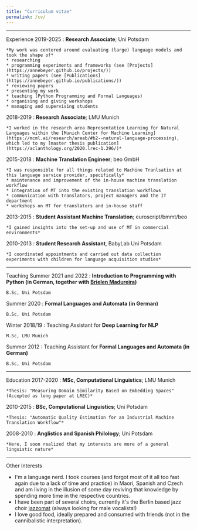 ```yaml
---
title: "Curriculum vitae"
permalink: /cv/
---
```

----------
Experience
2019-2025
:   **Research Associate**; Uni Potsdam

    *My work was centered around evaluating (large) language models and took the shape of* 
    * researching 
    * programming experiments and frameworks (see [Projects](https://annebeyer.github.io/projects/))
    * writing papers (see [Publications](https://annebeyer.github.io/publications/))
    * reviewing papers
    * presenting my work
    * teaching (Python Programming and Formal Languages)
    * organising and giving workshops
    * managing and supervising students

2018-2019
:   **Research Associate**; LMU Munich

    *I worked in the research area Representation Learning for Natural Languages within the [Munich Center for Machine Learning](https://mcml.ai/research/areab/#b2--natural-language-processing), which led to my [master thesis publication](https://aclanthology.org/2020.lrec-1.296/)*

2015-2018
:   **Machine Translation Engineer**; beo GmbH

    *I was responsible for all things related to Machine Tranlsation at this language service provider, specifically* 
    * maintenance and improvement of the in-house machine translation workflow
    * integration of MT into the existing translation workflows
    * communication with translators, project managers and the IT department
    * workshops on MT for translators and in-house staff
 
2013-2015 
:   **Student Assistant Machine Translation**; euroscript/bmmt/beo

    *I gained insights into the set-up and use of MT in commercial environments*

2010-2013
:   **Student Research Assistant**, BabyLab Uni Potsdam

    *I coordinated appointments and carried out data collection experiments with children for language acquisition studies*

----------
Teaching
Summer 2021 and 2022
:   **Introduction to Programming with Python (in German, together with [Brielen Madureira](https://www.ling.uni-potsdam.de/~madureiralasota/))**

    B.Sc, Uni Potsdam
    
Summer 2020
:   **Formal Languages and Automata (in German)**

    B.Sc, Uni Potsdam

Winter 2018/19
:   Teaching Assistant for **Deep Learning for NLP**

    M.Sc, LMU Munich

Summer 2012
:   Teaching Assistant for **Formal Languages and Automata (in German)** 

    B.Sc, Uni Potsdam


----------
Education
2017-2020
:   **MSc, Computational Linguistics**; LMU Munich

    *Thesis: "Measuring Domain Similarity Based on Embedding Spaces" (Accepted as long paper at LREC)*

2010-2015
:   **BSc, Computational Linguistics**; Uni Potsdam

    *Thesis: "Automatic Quality Estimation for an Industrial Machine Translation Workflow"*

2008-2010
:   **Anglistics and Spanish Philology**; Uni Potsdam

    *Here, I soon realized that my interests are more of a general linguistic nature*

----------
Other Interests
 * I'm a language nerd. I took courses (and forgot most of it all too fast again due to a lack of time and practice) in Maori, Spanish and Czech and am living in the illusion of some day reviving that knowledge by spending more time in the respective countries. 
 * I have been part of several choirs, currently it's the Berlin based jazz choir [jazzomat](https://www.jazzomat-berlin.de/) (always looking for male vocalists!)
 * I love good food, ideally prepared and consumed with friends (not in the cannibalistic interpretation).
